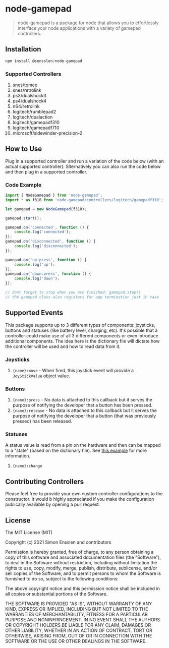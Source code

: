 # node-gamepad

> node-gamepad is a package for node that allows you to effortlessly interface your node applications with a variety of gamepad controllers.

## Installation

```js
npm install @sensslen/node-gamepad
```

### Supported Controllers

1. snes/tomee
1. snes/retrolink
1. ps3/dualshock3
1. ps4/dualshock4
1. n64/retrolink
1. logitech/rumblepad2
1. logitech/dualaction
1. logitech/gamepadf310
1. logitech/gamepadf710
1. microsoft/sidewinder-precision-2

## How to Use

Plug in a supported controller and run a variation of the code below (with an actual supported controller).
Slternatively you can also run the code below and then plug in a supported controller.

### Code Example

```ts
import { NodeGamepad } from 'node-gamepad';
import * as f310 from 'node-gamepad/controllers/logitech/gamepadf310';

let gamepad = new NodeGamepad(f310);

gamepad.start();

gamepad.on('connected', function () {
    console.log('connected');
});
gamepad.on('disconnected', function () {
    console.log('disconnected');
});

gamepad.on('up:press', function () {
    console.log('up');
});
gamepad.on('down:press', function () {
    console.log('down');
});

// dont forget to stop when you are finished: gamepad.stop()
// the gamepad class also registers for app termination just in case
```

## Supported Events

This package supports up to 3 different types of components: joysticks, buttons and statuses (like battery level, charging, etc). It's possible that a controller could make use of all 3 different components or even introduce additional components. The idea here is the dictionary file will dictate how the controller will be used and how to read data from it.

### Joysticks

1. `{name}:move` - When fired, this joystick event will provide a `JoyStickValue` object value.

### Buttons

1. `{name}:press` - No data is attached to this callback but it serves the purpose of notifying the developer that a button has been pressed.
1. `{name}:release` - No data is attached to this callback but it serves the purpose of notifying the developer that a button (that was previously pressed) has been released.

### Statuses

A status value is read from a pin on the hardware and then can be mapped to a "state" (based on the dictionary file). See [this example](https://github.com/sensslen/node-gamepad/blob/master/controllers/ps3/dualshock3.json#L136) for more information.

1. `{name}:change`

## Contributing Controllers

Please feel free to provide your own custom controller
configurations to the constructor. It would b highly appreciated if you make the configuration publically available by opening a pull request.

## License

The MIT License (MIT)

Copyright (c) 2021 Simon Ensslen and contributors

Permission is hereby granted, free of charge, to any person obtaining a copy of this software and associated documentation files (the "Software"), to deal in the Software without restriction, including without limitation the rights to use, copy, modify, merge, publish, distribute, sublicense, and/or sell copies of the Software, and to permit persons to whom the Software is furnished to do so, subject to the following conditions:

The above copyright notice and this permission notice shall be included in all copies or substantial portions of the Software.

THE SOFTWARE IS PROVIDED "AS IS", WITHOUT WARRANTY OF ANY KIND, EXPRESS OR IMPLIED, INCLUDING BUT NOT LIMITED TO THE WARRANTIES OF MERCHANTABILITY, FITNESS FOR A PARTICULAR PURPOSE AND NONINFRINGEMENT. IN NO EVENT SHALL THE AUTHORS OR COPYRIGHT HOLDERS BE LIABLE FOR ANY CLAIM, DAMAGES OR OTHER LIABILITY, WHETHER IN AN ACTION OF CONTRACT, TORT OR OTHERWISE, ARISING FROM, OUT OF OR IN CONNECTION WITH THE SOFTWARE OR THE USE OR OTHER DEALINGS IN THE SOFTWARE.
